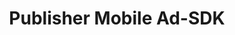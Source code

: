 ---
# Github project slug used to link to the project page
slug: mobile-sdk-publisher
title: Publisher Mobile Ad-SDK
# image used for the project overview (see assets/img folder)
img: header_1200_Mobile_Commerce.jpg
# text for HTML alt tag
alt: affilinet Publisher Mobile Ad-SDK
# description used for the project overview
description: affilinet’s Mobile Ad-SDK for Publishers is a <b>feature reach mobile SDK</b> which offers you the full functional package to be successful in your mobile inventory monetization, delivering Mobile Ads as well as using affilinet Product Data Webservices within your native App.
# published: the project is only shown on the project overview page if set to true
published: true
# position: used for sorting the projects on the overview page 
position: 3

---